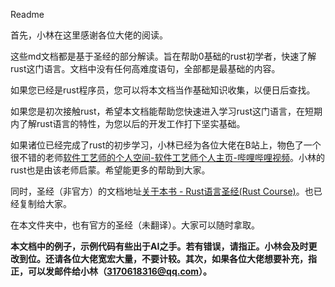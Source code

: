 Readme

首先，小林在这里感谢各位大佬的阅读。

这些md文档都是基于圣经的部分解读。旨在帮助0基础的rust初学者，快速了解rust这门语言。文档中没有任何高难度语句，全部都是最基础的内容。

如果您已经是rust程序员，您可以将本文档当作基础知识收集，以便日后查找。

如果您是初次接触rust，希望本文档能帮助您快速进入学习rust这门语言，在短期内了解rust语言的特性，为您以后的开发工作打下坚实基础。

如果诸位已经完成了rust的初步学习，小林已经为各位大佬在B站上，物色了一个很不错的老师[软件工艺师的个人空间-软件工艺师个人主页-哔哩哔哩视频](https://space.bilibili.com/361469957?spm_id_from=333.788.upinfo.head.click)。小林的rust也是由该老师启蒙。希望能更多的帮助到大家。

同时，圣经（非官方）的文档地址[关于本书 - Rust语言圣经(Rust Course)](https://course.rs/about-book.html)。也已经复制给大家。

在本文件夹中，也有官方的圣经（未翻译）。大家可以随时拿取。

**本文档中的例子，示例代码有些出于AI之手。若有错误，请指正。小林会及时更改到位。还请各位大佬宽宏大量，不要计较。其次，如果各位大佬想要补充，指正，可以发邮件给小林（3170618316@qq.com）。**
